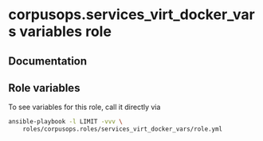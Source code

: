 # corpusops.services_virt_docker_vars variables role
## Documentation

## Role variables
To see variables for this role, call it directly via
```bash
ansible-playbook -l LIMIT -vvv \
    roles/corpusops.roles/services_virt_docker_vars/role.yml
```

